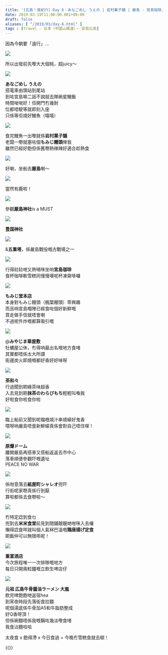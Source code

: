 ```yaml
---
title: '[広島！食紀行] Day 6：あなごめし うえの | 岩村菓子舗 | 厳島 - 宮島珈琲、もみじ堂本店、みやじま華屋敷、茶和々 | 米米食堂 | 重富酒店 | 大嵐 '
date: 2019-03-19T11:00:00.001+08:00
draft: false
aliases: [ "/2019/03/day-6.html" ]
tags : [travel - 日本（中国山陽道）・ 安芸広島]
---
```


因為今朝要「遠行」...  

![](https://3.bp.blogspot.com/-gjGnYlU3MMg/XI-bt6V7V9I/AAAAAAAAIQY/n57dQkEXf8Qfc9HxR1B8GnWcCstVq5BqQCLcBGAs/s640/L1290164.jpg)

所以出發前先嚟大大個桃，超juicy～  

![](https://2.bp.blogspot.com/-kEzJJgATpQM/XI-bmf07u7I/AAAAAAAAIQU/0a84v77zJJEbXGTnUEhX-8bKbLDqtrDGgCLcBGAs/s640/L1290174.jpg)

**あなごめし うえの**  
搭電車由頭站到尾站  
到咗宮島嘛二話不說就去隊碗星鰻飯  
時間啱啱好！佢開門冇幾耐  
位都唔駛等就即刻入座  
只係等佢燒好鰻魚（嘻嘻）  

![](https://1.bp.blogspot.com/-88t3YUGBu4U/XI-cxr2OukI/AAAAAAAAIQk/It0678hnXYonDCjT3BfG34THU1PbkQIUgCLcBGAs/s640/L1290176.jpg)

食完鰻魚一出嚟就係**岩村菓子舗**  
老闆一嘢就塞咗個**もみじ饅頭**俾我  
雖然已經好飽但係舊嘢熱辣辣好適合趁熱食  

![](https://4.bp.blogspot.com/-aHrFNNxSd9k/XI-dPJRz74I/AAAAAAAAIQs/BtmD4m0nrSoH2br42Qb04QPGvZhJe63kwCLcBGAs/s640/L1290187.jpg)

好喇，坐船去**厳島**喇～  

![](https://3.bp.blogspot.com/-wKgGnpxo-hk/XI-dzvxC-PI/AAAAAAAAIQ0/OLR_s8GpLsAduErwDWuApXYnSvgzdmA9ACLcBGAs/s640/L1290192.jpg)

當然有鹿啦！  

![](https://4.bp.blogspot.com/-e_RKo39Gz7c/XI-fdCbc3VI/AAAAAAAAIQ8/3YUCo_XbTsgPBRs4XwYUVrNtPGnqemVZQCLcBGAs/s640/L1290220.jpg)

參觀**厳島神社**is a MUST  

![](https://3.bp.blogspot.com/-OSRFenxSn6s/XI-iqiwmgqI/AAAAAAAAIRM/4LQaf2nAWgAn1moHhJfMZGo130oShHoVQCLcBGAs/s640/L1290260.jpg)

**豊国神社**  

![](https://1.bp.blogspot.com/-mgdyL9WtCkE/XI-hUxymcgI/AAAAAAAAIRE/p6Yn_fWrPJoo9c2sWl2nHgysZQWS5odhwCLcBGAs/s640/L1290258.jpg)

&**五重塔**，係嚴島戰役嘅古戰場之一  

![](https://1.bp.blogspot.com/-XFso5hNJMHc/XI-jhIcbpWI/AAAAAAAAIRU/52ckEHd6Z6I6iImzTv-vAeZoviGVwyJVQCLcBGAs/s640/L1290265.jpg)

行得攰攰哋又熱喎咪坐响**宮島珈琲**  
食杯咖啡軟雪糕同慢慢嘆呢杯凍齋啡囉  

![](https://4.bp.blogspot.com/-5PZI_XnFfoo/XI-kHuic9kI/AAAAAAAAIRc/yoUwdcU3GhMFNvHJLn5_6d_QRgITCJUxwCLcBGAs/s640/L1290266.jpg)

**もみじ堂本店**  
本身對もみじ饅頭（楓葉饅頭）零興趣  
而且响宮島嗰陣已經食咗個好新鮮嘅  
買走做手信就唔會喇  
不過呢件炸嘅都算吸引嘅  

![](https://4.bp.blogspot.com/-SrKibuWs1Cg/XI-lMrc61jI/AAAAAAAAIRk/oO0_Uc2XUlcs_9ihJyuY7M4voRWwp8WeQCLcBGAs/s640/L1290274.jpg)

@**みやじま華屋敷**  
牡蠣屋公休，冇得响最出名嘅地方食啫  
其實都唔係太大所謂  
街邊炭火即燒嘅都好香好好味呀  

![](https://2.bp.blogspot.com/-Fjj58tr0WKU/XI-m6I_TsEI/AAAAAAAAIRs/Xsn-qHJeOOobpnmP69cwHTAMUlHqtoN6gCLcBGAs/s640/L1290276.jpg)

**茶和々**  
行過聞到啲綠茶味超香  
入去見到啲**抹茶のわらびもち**輕輕叫喚我  
好啦食你啦食你啦  

![](https://3.bp.blogspot.com/-TkUFecc1B_Y/XI-pKt9tASI/AAAAAAAAIR0/zHyb_wezhzktB6-76YKWHroLVelmqurkwCLcBGAs/s640/L1290277.jpg)

臨上船前又聞到呢檔嘅燒汁串燒蠔好鬼香  
喂呀响嚴島唔食新鮮蠔真係會對自己唔住㗎！  

![](https://2.bp.blogspot.com/-J8Ay1fQ-Ars/XI-qCBD1uFI/AAAAAAAAIR8/-5r0oRb5Vboj8J-aIjlgvkjW_f_Y6Co1gCLcBGAs/s640/L1290290.jpg)

**原爆ドーム**  
離開厳島再搭車又搭船返返去市中心  
落車順便參觀吓嘅遺址  
PEACE NO WAR  

![](https://2.bp.blogspot.com/-qbeXwQ9sp1I/XI-rlLBxsEI/AAAAAAAAISE/_6NN_qRwnLEOHnPl5IFGC1zYu-YqvalAwCLcBGAs/s640/L1290292.jpg)

係咁意落去**紙屋町シャレオ**兜吓  
行街呢家嘢真係行到厭  
算啦都係去食嘢啦～  

![](https://4.bp.blogspot.com/-eh2qhjASK-g/XI-tyYfTzxI/AAAAAAAAISM/eqg3NZUNZQk8Nvyv-Agjy69QFuY7u0OHgCLcBGAs/s640/L1290294.jpg)

冇特定諗到食乜  
兜到去**米米食堂**前見到間舖靚靚哋咁咪入去囉  
懶得諗食咩就叫個人氣冧巴溫嘅**鶏唐揚げ定食**  
啲飯仲可以無限㖭呢！  

![](https://4.bp.blogspot.com/-9_pwZa-Ec8Q/XI-ur6gS4MI/AAAAAAAAISU/dUy_wWNRvt0egACPI7YMe4Efpx6vNN5dACLcBGAs/s640/L1290304.jpg)

**重富酒店**  
今次旅程唯一一次排隊嘅地方  
每日只開兩粒鐘嘅立飲生啤店仔  

![](https://4.bp.blogspot.com/-Y-H7KJOnlbI/XI-vlbkufwI/AAAAAAAAISc/g3SXixrl_3wZk8aLNZqdfQP_CgduhxXwQCLcBGAs/s640/L1290312.jpg)

**元祖 広島牛骨醤油ラーメン 大嵐**  
飲完啤飽飽哋返宿hea  
到宵夜時段先落街食拉麵  
呢個湯底係牛骨加A5和牛脂肪整成  
好Q香呀頂！  
但係碗麵唔係我嘅黐咗幾淡嚟食啫  
我食沾麵哈哈  
  
  
太夜食 x 飽得滯 x 今日食過 = 今晚冇雪糕食就去瞓！  
  

{{<hiroshima>}}  
